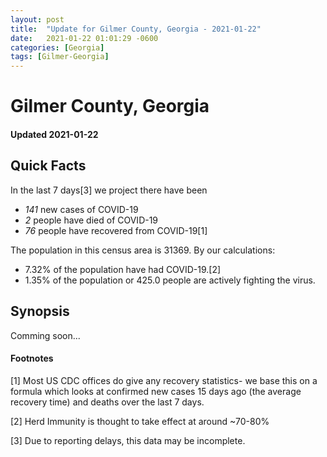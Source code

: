 ```yaml
---
layout: post
title:  "Update for Gilmer County, Georgia - 2021-01-22"
date:   2021-01-22 01:01:29 -0600
categories: [Georgia]
tags: [Gilmer-Georgia]
---
```


# Gilmer County, Georgia
#### Updated 2021-01-22

## Quick Facts

In the last 7 days[3] we project there have been
- *141* new cases of COVID-19
- *2* people have died of COVID-19
- *76* people have recovered from COVID-19[1]

The population in this census area is 31369. By our calculations:
- 7.32% of the population have had COVID-19.[2]
- 1.35% of the population or 425.0 people are actively fighting the virus.

## Synopsis

Comming soon...


#### Footnotes

[1] Most US CDC offices do give any recovery statistics- we base this on a formula which looks at confirmed new cases
15 days ago (the average recovery time) and deaths over the last 7 days.

[2] Herd Immunity is thought to take effect at around ~70-80%

[3] Due to reporting delays, this data may be incomplete.
 
    